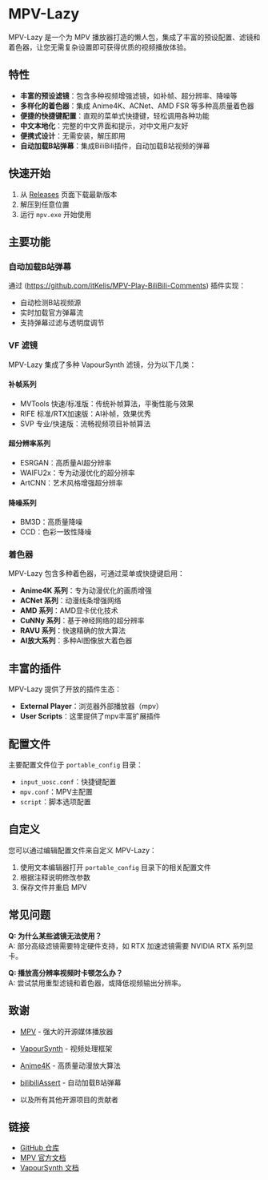 # MPV-Lazy

MPV-Lazy 是一个为 MPV 播放器打造的懒人包，集成了丰富的预设配置、滤镜和着色器，让您无需复杂设置即可获得优质的视频播放体验。

## 特性

- **丰富的预设滤镜**：包含多种视频增强滤镜，如补帧、超分辨率、降噪等
- **多样化的着色器**：集成 Anime4K、ACNet、AMD FSR 等多种高质量着色器
- **便捷的快捷键配置**：直观的菜单式快捷键，轻松调用各种功能
- **中文本地化**：完整的中文界面和提示，对中文用户友好
- **便携式设计**：无需安装，解压即用
- **自动加载B站弹幕**：集成BiliBili插件，自动加载B站视频的弹幕

## 快速开始

1. 从 [Releases](https://github.com/hooke007/MPV_lazy/releases) 页面下载最新版本
2. 解压到任意位置
3. 运行 `mpv.exe` 开始使用

## 主要功能

### 自动加载B站弹幕

通过 (https://github.com/itKelis/MPV-Play-BiliBili-Comments) 插件实现：
- 自动检测B站视频源
- 实时加载官方弹幕流
- 支持弹幕过滤与透明度调节

### VF 滤镜

MPV-Lazy 集成了多种 VapourSynth 滤镜，分为以下几类：

#### 补帧系列
- MVTools 快速/标准版：传统补帧算法，平衡性能与效果
- RIFE 标准/RTX加速版：AI补帧，效果优秀
- SVP 专业/快速版：流畅视频项目补帧算法

#### 超分辨率系列
- ESRGAN：高质量AI超分辨率
- WAIFU2x：专为动漫优化的超分辨率
- ArtCNN：艺术风格增强超分辨率

#### 降噪系列
- BM3D：高质量降噪
- CCD：色彩一致性降噪

### 着色器

MPV-Lazy 包含多种着色器，可通过菜单或快捷键启用：

- **Anime4K 系列**：专为动漫优化的画质增强
- **ACNet 系列**：动漫线条增强网络
- **AMD 系列**：AMD显卡优化技术
- **CuNNy 系列**：基于神经网络的超分辨率
- **RAVU 系列**：快速精确的放大算法
- **AI放大系列**：多种AI图像放大着色器

## 丰富的插件

MPV-Lazy 提供了开放的插件生态：

- **External Player**：浏览器外部播放器（mpv）
- **User Scripts**：这里提供了mpv丰富扩展插件

## 配置文件

主要配置文件位于 `portable_config` 目录：

- `input_uosc.conf`：快捷键配置
- `mpv.conf`：MPV主配置
- `script`：脚本选项配置

## 自定义

您可以通过编辑配置文件来自定义 MPV-Lazy：

1. 使用文本编辑器打开 `portable_config` 目录下的相关配置文件
2. 根据注释说明修改参数
3. 保存文件并重启 MPV

## 常见问题

**Q: 为什么某些滤镜无法使用？**  
A: 部分高级滤镜需要特定硬件支持，如 RTX 加速滤镜需要 NVIDIA RTX 系列显卡。

**Q: 播放高分辨率视频时卡顿怎么办？**  
A: 尝试禁用重型滤镜和着色器，或降低视频输出分辨率。

## 致谢

- [MPV](https://mpv.io/) - 强大的开源媒体播放器
- [VapourSynth](http://www.vapoursynth.com/) - 视频处理框架
- [Anime4K](https://github.com/bloc97/Anime4K) - 高质量动漫放大算法
- [bilibiliAssert](https://github.com/itKelis/MPV-Play-BiliBili-Comments) - 自动加载B站弹幕

- 以及所有其他开源项目的贡献者

## 链接

- [GitHub 仓库](https://github.com/hooke007/MPV_lazy.wiki)
- [MPV 官方文档](https://mpv.io/manual/master/)
- [VapourSynth 文档](http://www.vapoursynth.com/doc/)
